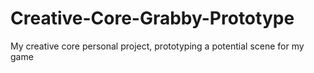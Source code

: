 # Creative-Core-Grabby-Prototype
My creative core personal project, prototyping a potential scene for my game
